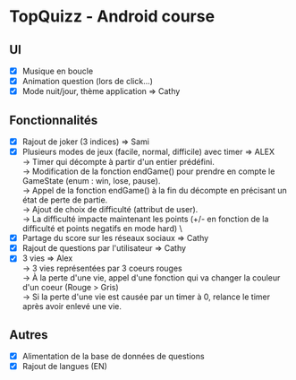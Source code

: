 # TopQuizz - Android course

## UI
- [x] Musique en boucle
- [x] Animation question (lors de click...)
- [x] Mode nuit/jour, thème application => Cathy

## Fonctionnalités
- [x] Rajout de joker (3 indices) => Sami
- [x] Plusieurs modes de jeux (facile, normal, difficile) avec timer => ALEX \
  -> Timer qui décompte à partir d'un entier prédéfini. \
  -> Modification de la fonction endGame() pour prendre en compte le GameState (enum : win, lose, pause). \
  -> Appel de la fonction endGame() à la fin du décompte en précisant un état de perte de partie. \
  -> Ajout de choix de difficulté (attribut de user). \
  -> La difficulté impacte maintenant les points (+/- en fonction de la difficulté et points negatifs en mode hard) \
- [x] Partage du score sur les réseaux sociaux => Cathy
- [x] Rajout de questions par l'utilisateur => Cathy
- [x] 3 vies => Alex \
  -> 3 vies représentées par 3 coeurs rouges \
  -> À la perte d'une vie, appel d'une fonction qui va changer la couleur d'un coeur (Rouge > Gris) \
  -> Si la perte d'une vie est causée par un timer à 0, relance le timer après avoir enlevé une vie.

## Autres
- [x] Alimentation de la base de données de questions
- [x] Rajout de langues (EN)
